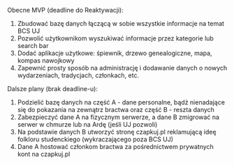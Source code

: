 Obecne MVP (deadline do Reaktywacji): 
1. Zbudować bazę danych łączącą w sobie wszystkie informacje na temat BCS UJ
2. Pozwolić użytkownikom wyszukiwać informacje przez kategorie lub search bar
3. Dodać aplikacje użytkowe: śpiewnik, drzewo genealogiczne, mapa, kompas nawojkowy
4. Zapewnić prosty sposób na administrację i dodawanie danych o nowych wydarzeniach, tradycjach, członkach, etc.

Dalsze plany (brak deadline-u):
1. Podzielić bazę danych na część A - dane personalne, bądź nienadające się do pokazania na zewnątrz bractwa oraz część B - reszta danych
2. Zabezpieczyć dane A na fizycznym serwerze, a dane B zmigrować na serwer w chmurze lub na Ardę (jeśli UJ pozwoli)
3. Na podstawie danych B utworzyć stronę czapkuj.pl reklamującą ideę folkloru studenckiego (wykraczającego poza BCS UJ)
4. Dane A hostować członkom bractwa za pośrednictwem prywatnych kont na czapkuj.pl
